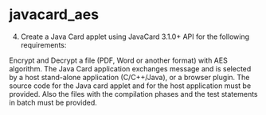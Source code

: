 # javacard_aes

4. Create a Java Card applet using JavaCard 3.1.0+ API for the following requirements:

Encrypt and Decrypt a file (PDF, Word or another format) with AES algorithm.
The Java Card application exchanges message and is selected by a host stand-alone application (C/C++/Java), or a browser plugin.
The source code for the Java card applet and for the host application must be provided.
Also the files with the compilation phases and the test statements in batch must be provided.
